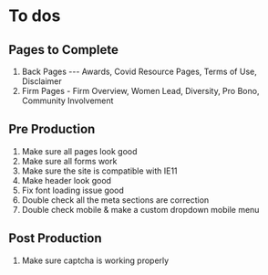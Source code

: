 # To dos

## Pages to Complete
1. Back Pages --- Awards, Covid Resource Pages, Terms of Use, Disclaimer
2. Firm Pages - Firm Overview, Women Lead, Diversity, Pro Bono, Community Involvement

## Pre Production
1. Make sure all pages look good
2. Make sure all forms work
3. Make sure the site is compatible with IE11
4. Make header look good
5. Fix font loading issue good
6. Double check all the meta sections are correction
7. Double check mobile & make a custom dropdown mobile menu


## Post Production
1. Make sure captcha is working properly


